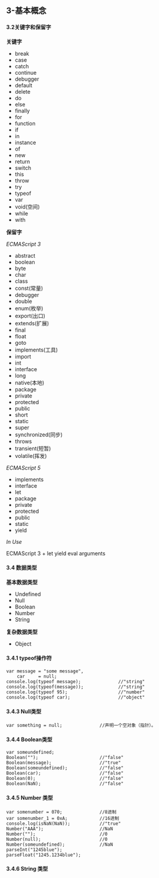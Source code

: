 ## 3-基本概念

#### 3.2关键字和保留字

**关键字**

+ break
+ case
+ catch
+ continue
+ debugger
+ default
+ delete
+ do
+ else
+ finally
+ for
+ function
+ if
+ in
+ instance
+ of
+ new
+ return
+ switch
+ this
+ throw
+ try
+ typeof
+ var
+ void(空间)
+ while
+ with

**保留字**

*ECMAScript 3*

+ abstract
+ boolean
+ byte
+ char
+ class
+ const(常量)
+ debugger
+ double
+ enum(枚举)
+ export(出口)
+ extends(扩展)
+ final
+ float
+ goto
+ implements(工具)
+ import
+ int
+ interface
+ long
+ native(本地)
+ package
+ private
+ protected
+ public
+ short
+ static
+ super
+ synchronized(同步)
+ throws
+ transient(短暂)
+ volatile(挥发)

*ECMAScript 5*

+ implements
+ interface
+ let
+ package
+ private
+ protected
+ public
+ static
+ yield

*In Use*

ECMAScript 3 + let yield eval arguments

#### 3.4 数据类型

**基本数据类型**

+ Undefined
+ Null
+ Boolean
+ Number
+ String

**复杂数据类型**

+ Object

#### 3.4.1 typeof操作符


    var message = "some message",
        car     = null;
    console.log(typeof message);              //"string"
    console.log(typeof(message));             //"string"
    console.log(typeof 95);                   //"number"
    console.log(typeof car);                  //"object"

#### 3.4.3 Null类型

    var something = null;              //声明一个空对象（指针）。

#### 3.4.4 Boolean类型

    var someundefined;
    Boolean("");                       //"false"
    Boolean(message);                  //"true"
    Boolean(someundefined);            //"false"
    Boolean(car);                      //"false"
    Boolean(0);                        //"false"
    Boolean(NaN);                      //"false"

#### 3.4.5 Number 类型

    var somenumber = 070;              //8进制
    var somenumber_1 = 0xA;            //16进制
    console.log(isNaN(NaN));           //"true"
    Number("AAA");                     //NaN
    Number("");                        //0
    Number(null);                      //0
    Number(someundefined);             //NaN
    parseInt("1245blue");
    parseFloat("1245.1234blue");

#### 3.4.6 String 类型
